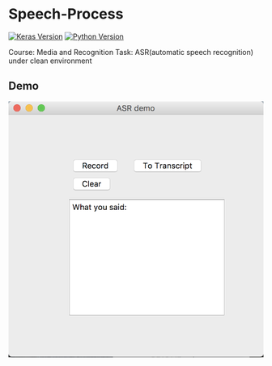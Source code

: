# Speech-Process

[![Keras Version](https://img.shields.io/badge/Keras-2.0+-blue.svg)](https://keras.io/) [![Python Version](https://img.shields.io/badge/Python-3.x-blue.svg)](https://www.python.org/) 

Course: Media and Recognition
Task: ASR(automatic speech recognition) under clean environment

## Demo 
![alt text](demo.png)

